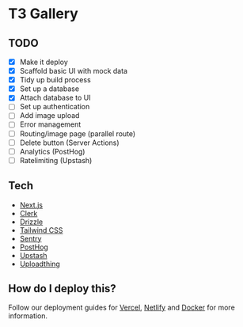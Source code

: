 # T3 Gallery

## TODO

- [x] Make it deploy
- [x] Scaffold basic UI with mock data
- [x] Tidy up build process
- [x] Set up a database
- [x] Attach database to UI
- [ ] Set up authentication
- [ ] Add image upload
- [ ] Error management
- [ ] Routing/image page (parallel route)
- [ ] Delete button (Server Actions)
- [ ] Analytics (PostHog)
- [ ] Ratelimiting (Upstash)

## Tech

- [Next.js](https://nextjs.org)
- [Clerk](https://clerk.dev)
- [Drizzle](https://orm.drizzle.team)
- [Tailwind CSS](https://tailwindcss.com)
- [Sentry](https://sentry.io)
- [PostHog](https://posthog.com)
- [Upstash](https://upstash.com)
- [Uploadthing](https://uploadthing.com)

## How do I deploy this?

Follow our deployment guides for [Vercel](https://create.t3.gg/en/deployment/vercel), [Netlify](https://create.t3.gg/en/deployment/netlify) and [Docker](https://create.t3.gg/en/deployment/docker) for more information.
